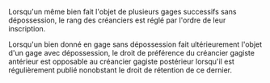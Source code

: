 Lorsqu'un même bien fait l'objet de plusieurs gages successifs sans dépossession, le rang des créanciers est réglé par l'ordre de leur inscription.

Lorsqu'un bien donné en gage sans dépossession fait ultérieurement l'objet d'un gage avec dépossession, le droit de préférence du créancier gagiste antérieur est opposable au créancier gagiste postérieur lorsqu'il est régulièrement publié nonobstant le droit de rétention de ce dernier.
